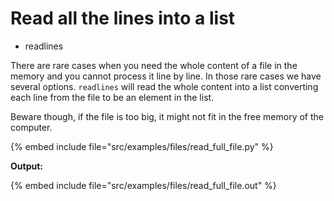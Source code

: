 # Read all the lines into a list


* readlines


There are rare cases when you need the whole content of a file in the memory and you cannot process it line by line.
In those rare cases we have several options. `readlines` will read the whole content into a list converting each line
from the file to be an element in the list.

Beware though, if the file is too big, it might not fit in the free memory of the computer.


{% embed include file="src/examples/files/read_full_file.py" %}

**Output:**

{% embed include file="src/examples/files/read_full_file.out" %}


